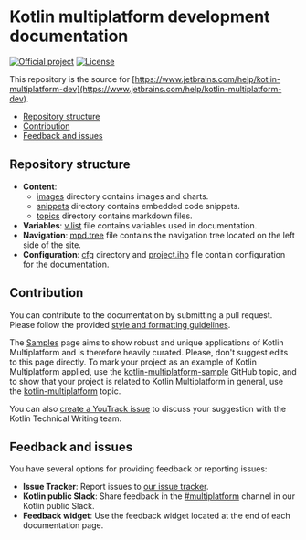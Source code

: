 # Kotlin multiplatform development documentation 
[![Official project](https://jb.gg/badges/official.svg)](https://github.com/JetBrains#jetbrains-on-github)
[![License](https://img.shields.io/badge/License-Apache_2.0-blue.svg)](https://opensource.org/licenses/Apache-2.0)

This repository is the source for [https://www.jetbrains.com/help/kotlin-multiplatform-dev](https://www.jetbrains.com/help/kotlin-multiplatform-dev).

* [Repository structure](#repository-structure)
* [Contribution](#contribution)
* [Feedback and issues](#feedback-and-issues)

## Repository structure

* **Content**: 
  * [images](images) directory contains images and charts.
  * [snippets](snippets) directory contains embedded code snippets.
  * [topics](topics) directory contains markdown files.
* **Variables**: [v.list](v.list) file contains variables used in documentation.
* **Navigation**: [mpd.tree](mpd.tree) file contains the navigation tree located on the left side of the site.
* **Configuration**: [cfg](cfg) directory and [project.ihp](project.ihp) file contain configuration for the documentation.

## Contribution

You can contribute to the documentation by submitting a pull request.
Please follow the provided [style and formatting guidelines](https://docs.google.com/document/d/1mUuxK4xwzs3jtDGoJ5_zwYLaSEl13g_SuhODdFuh2Dc/edit?usp=sharing).

The [Samples](https://www.jetbrains.com/help/kotlin-multiplatform-dev/multiplatform-samples.html) page aims to show robust and unique applications of Kotlin Multiplatform and is therefore heavily curated. Please, don't suggest edits to this page directly. To mark your project as an example of Kotlin Multiplatform applied, use the [kotlin-multiplatform-sample](https://github.com/topics/kotlin-multiplatform-sample) GitHub topic, and to show that your project is related to Kotlin Multiplatform in general, use the [kotlin-multiplatform](https://github.com/topics/kotlin-multiplatform) topic.

You can also [create a YouTrack issue](https://youtrack.jetbrains.com/newIssue?project=KT&c=Subsystems+Docs+%26+Examples) to discuss your suggestion with the Kotlin Technical Writing team.

## Feedback and issues

You have several options for providing feedback or reporting issues:

* **Issue Tracker**: Report issues to [our issue tracker](https://youtrack.jetbrains.com/newIssue?project=KT).
* **Kotlin public Slack**: Share feedback in the [#multiplatform](https://kotl.in/gamt3a) channel in our Kotlin public Slack.
* **Feedback widget**: Use the feedback widget located at the end of each documentation page.

